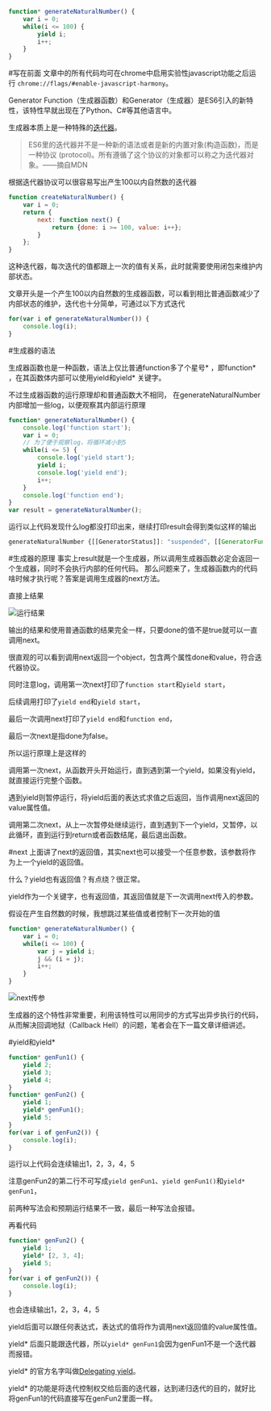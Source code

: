 ```javascript
function* generateNaturalNumber() {
    var i = 0;
    while(i <= 100) {
        yield i;
        i++;
    }
}
```

#写在前面
文章中的所有代码均可在chrome中启用实验性javascript功能之后运行
`chrome://flags/#enable-javascript-harmony`。

Generator Function（生成器函数）和Generator（生成器）是ES6引入的新特性，该特性早就出现在了Python、C#等其他语言中。

生成器本质上是一种特殊的[迭代器](https://developer.mozilla.org/zh-CN/docs/Web/JavaScript/Guide/The_Iterator_protocol)。
>ES6里的迭代器并不是一种新的语法或者是新的内置对象(构造函数)，而是一种协议 (protocol)。所有遵循了这个协议的对象都可以称之为迭代器对象。——摘自MDN

根据迭代器协议可以很容易写出产生100以内自然数的迭代器
```javascript
function createNaturalNumber() {
    var i = 0;
    return {
        next: function next() {
            return {done: i >= 100, value: i++};
        }
    };
}
```
这种迭代器，每次迭代的值都跟上一次的值有关系，此时就需要使用闭包来维护内部状态。

文章开头是一个产生100以内自然数的生成器函数，可以看到相比普通函数减少了内部状态的维护，迭代也十分简单，可通过以下方式迭代
```javascript
for(var i of generateNaturalNumber()) {
    console.log(i);
}
```

#生成器的语法

生成器函数也是一种函数，语法上仅比普通function多了个星号* ，即function* ，在其函数体内部可以使用yield和yield* 关键字。

不过生成器函数的运行原理却和普通函数大不相同，
在generateNaturalNumber内部增加一些log，以便观察其内部运行原理
```javascript
function* generateNaturalNumber() {
    console.log('function start');
    var i = 0;
    // 为了便于观察log，将循环减小到5
    while(i <= 5) {
        console.log('yield start');
        yield i;
        console.log('yield end');
        i++;
    }
    console.log('function end');
}
var result = generateNaturalNumber();
```
运行以上代码发现什么log都没打印出来，继续打印result会得到类似这样的输出
```javascript
generateNaturalNumber {[[GeneratorStatus]]: "suspended", [[GeneratorFunction]]: function, [[GeneratorReceiver]]: Window}
```

#生成器的原理
事实上result就是一个生成器，所以调用生成器函数必定会返回一个生成器，同时不会执行内部的任何代码。
那么问题来了，生成器函数内的代码啥时候才执行呢？答案是调用生成器的next方法。

直接上结果

![运行结果](http://www.alloyteam.com/wp-content/uploads/2015/03/QQ截图20150330155008.png)

输出的结果和使用普通函数的结果完全一样，只要done的值不是true就可以一直调用next。

很直观的可以看到调用next返回一个object，包含两个属性done和value，符合迭代器协议。

同时注意log，调用第一次next打印了`function start`和`yield start`，

后续调用打印了`yield end`和`yield start`，

最后一次调用next打印了`yield end`和`function end`，

最后一次next是指done为false。

所以运行原理上是这样的

调用第一次next，从函数开头开始运行，直到遇到第一个yield，如果没有yield，就直接运行完整个函数。

遇到yield则暂停运行，将yield后面的表达式求值之后返回，当作调用next返回的value属性值。

调用第二次next，从上一次暂停处继续运行，直到遇到下一个yield，又暂停，以此循环，直到运行到return或者函数结尾，最后退出函数。

#next
上面讲了next的返回值，其实next也可以接受一个任意参数，该参数将作为上一个yield的返回值。

什么？yield也有返回值？有点绕？很正常。

yield作为一个关键字，也有返回值，其返回值就是下一次调用next传入的参数。

假设在产生自然数的时候，我想跳过某些值或者控制下一次开始的值
```javascript
function* generateNaturalNumber() {
    var i = 0;
    while(i <= 100) {
        var j = yield i;
        j && (i = j);
        i++;
    }
}
```

![next传参](http://www.alloyteam.com/wp-content/uploads/2015/03/QQ截图20150330144105.png)

生成器的这个特性非常重要，利用该特性可以用同步的方式写出异步执行的代码，从而解决回调地狱（Callback Hell）的问题，笔者会在下一篇文章详细讲述。

#yield和yield*
```javascript
function* genFun1() {
    yield 2;
    yield 3;
    yield 4;
}
function* genFun2() {
    yield 1;
    yield* genFun1();
    yield 5;
}
for(var i of genFun2()) {
    console.log(i);
}
```
运行以上代码会连续输出1，2，3，4，5

注意genFun2的第二行不可写成`yield genFun1`、`yield genFun1()`和`yield* genFun1`，

前两种写法会和预期运行结果不一致，最后一种写法会报错。

再看代码
```javascript
function* genFun2() {
    yield 1;
    yield* [2, 3, 4];
    yield 5;
}
for(var i of genFun2()) {
    console.log(i);
}
```
也会连续输出1，2，3，4，5

yield后面可以跟任何表达式，表达式的值将作为调用next返回值的value属性值。

yield* 后面只能跟迭代器，所以`yield* genFun1`会因为genFun1不是一个迭代器而报错。

yield* 的官方名字叫做[Delegating yield](http://wiki.ecmascript.org/doku.php?id=harmony:generators)。

yield* 的功能是将迭代控制权交给后面的迭代器，达到递归迭代的目的，就好比将genFun1的代码直接写在genFun2里面一样。
